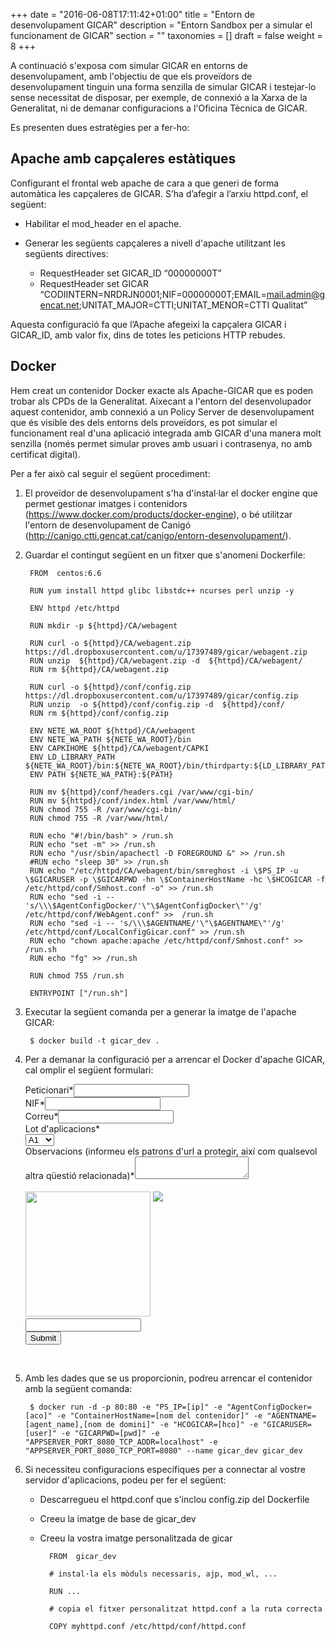 +++
date        = "2016-06-08T17:11:42+01:00"
title       = "Entorn de desenvolupament GICAR"
description = "Entorn Sandbox per a simular el funcionament de GICAR"
section     = ""
taxonomies  = []
draft = false
weight 		= 8
+++


A continuació s'exposa com simular GICAR en entorns de desenvolupament, amb l'objectiu de que els proveïdors de desenvolupament tinguin una forma senzilla de simular GICAR i testejar-lo sense necessitat de disposar, per exemple, de connexió a la Xarxa de la Generalitat, ni de demanar configuracions a l'Oficina Tècnica de GICAR.

Es presenten dues estratègies per a fer-ho:

## Apache amb capçaleres estàtiques

Configurant el frontal web apache de cara a que generi de forma automàtica les capçaleres de GICAR. S’ha d’afegir a l’arxiu httpd.conf, el següent:

- Habilitar el mod_header en el apache.

- Generar les següents capçaleres a nivell d'apache utilitzant les següents directives:

	- RequestHeader set GICAR_ID “00000000T”
	- RequestHeader set GICAR “CODIINTERN=NRDRJN0001;NIF=00000000T;EMAIL=mail.admin@gencat.net;UNITAT_MAJOR=CTTI;UNITAT_MENOR=CTTI Qualitat”

Aquesta configuració fa que l’Apache afegeixi la capçalera GICAR i GICAR_ID, amb valor fix, dins de totes les peticions HTTP rebudes.

## Docker

Hem creat un contenidor Docker exacte als Apache-GICAR que es poden trobar als CPDs de la Generalitat. Aixecant a l'entorn del desenvolupador aquest  contenidor, amb connexió a un Policy Server de desenvolupament que és visible des dels entorns dels proveïdors, es pot simular el funcionament real d'una aplicació integrada amb GICAR d'una manera molt senzilla (només permet simular proves amb usuari i contrasenya, no amb certificat digital).

Per a fer això cal seguir el següent procediment:

1. El proveïdor de desenvolupament s'ha d'instal·lar el docker engine que permet gestionar imatges i contenidors (https://www.docker.com/products/docker-engine), o bé utilitzar l'entorn de desenvolupament de Canigó (http://canigo.ctti.gencat.cat/canigo/entorn-desenvolupament/).

1. Guardar el contingut següent en un fitxer que s'anomeni Dockerfile:

		FROM  centos:6.6

		RUN yum install httpd glibc libstdc++ ncurses perl unzip -y

		ENV httpd /etc/httpd

		RUN mkdir -p ${httpd}/CA/webagent

		RUN curl -o ${httpd}/CA/webagent.zip https://dl.dropboxusercontent.com/u/17397489/gicar/webagent.zip
		RUN unzip  ${httpd}/CA/webagent.zip -d  ${httpd}/CA/webagent/
		RUN rm ${httpd}/CA/webagent.zip

		RUN curl -o ${httpd}/conf/config.zip https://dl.dropboxusercontent.com/u/17397489/gicar/config.zip
		RUN unzip  -o ${httpd}/conf/config.zip -d  ${httpd}/conf/
		RUN rm ${httpd}/conf/config.zip

		ENV NETE_WA_ROOT ${httpd}/CA/webagent
		ENV NETE_WA_PATH ${NETE_WA_ROOT}/bin
		ENV CAPKIHOME ${httpd}/CA/webagent/CAPKI
		ENV LD_LIBRARY_PATH ${NETE_WA_ROOT}/bin:${NETE_WA_ROOT}/bin/thirdparty:${LD_LIBRARY_PATH}
		ENV PATH ${NETE_WA_PATH}:${PATH}

		RUN mv ${httpd}/conf/headers.cgi /var/www/cgi-bin/
		RUN mv ${httpd}/conf/index.html /var/www/html/
		RUN chmod 755 -R /var/www/cgi-bin/
		RUN chmod 755 -R /var/www/html/

		RUN echo "#!/bin/bash" > /run.sh
		RUN echo "set -m" >> /run.sh
		RUN echo "/usr/sbin/apachectl -D FOREGROUND &" >> /run.sh
		#RUN echo "sleep 30" >> /run.sh
		RUN echo "/etc/httpd/CA/webagent/bin/smreghost -i \$PS_IP -u \$GICARUSER -p \$GICARPWD -hn \$ContainerHostName -hc \$HCOGICAR -f /etc/httpd/conf/Smhost.conf -o" >> /run.sh
		RUN echo "sed -i -- 's/\\\$AgentConfigDocker/'\"\$AgentConfigDocker\"'/g' /etc/httpd/conf/WebAgent.conf" >>  /run.sh
		RUN echo "sed -i -- 's/\\\$AGENTNAME/'\"\$AGENTNAME\"'/g' /etc/httpd/conf/LocalConfigGicar.conf" >> /run.sh
		RUN echo "chown apache:apache /etc/httpd/conf/Smhost.conf" >> /run.sh
		RUN echo "fg" >> /run.sh

		RUN chmod 755 /run.sh

		ENTRYPOINT ["/run.sh"] 

1. Executar la següent comanda per a generar la imatge de l'apache GICAR:

		$ docker build -t gicar_dev .

1. Per a demanar la configuració per a arrencar el Docker d'apache GICAR, cal omplir el següent formulari:

	<div class="form col-xs-12 col-md-12" id="form-sandbox">
	<form action='http://formularis.gencat.cat/gencat_forms/AppJava/submitFormulari.do' method='post'>

	<div class="col-xs-12 col-md-4 ">
	<label>Peticionari<span class="red">*</span></label><input name='peticionari' type='text' class="form-control" />
	</div>
	<div class="col-xs-12 col-md-4 ">
	<label>NIF<span class="red">*</span></label><input name='NIF' type='text' class="form-control" />
	</div>
	<div class="col-xs-12 col-md-4 ">
	<label>Correu<span class="red">*</span></label><input name='correu' type='text' class="form-control" />
	</div>

	<div class="col-xs-12 col-md-6 ">
	<label>Lot d'aplicacions<span class="red">*</span></label><br />
	<select name='lot_aplicacions' class="form-control custom_select hasCustomSelect" >
		<option value='A1'>A1</option>
		<option value='A2'>A2</option>
		<option value='A3'>A3</option>
		<option value='A4'>A4</option>
		<option value='A5'>A5</option>
		<option value='A6'>A6</option>
		<option value='A7'>A7</option>
		<option value='A8'>A8</option>
		<option value='A9'>A9</option>
		<option value='A10'>A10</option>
		<option value='A11'>A11</option>
	</select>
	</div>

	<div class="col-xs-12 col-md-12">
	<label>Observacions (informeu els patrons d'url a protegir, així com qualsevol altra qüestió relacionada)<span class="red">*</span></label><textarea name='observacions' class="form-control"> </textarea>
	</div>

	<div class="col-xs-12 col-md-3">
	<input id="codeCaptcha" type="hidden" value="433905973" name="captchaCode"/>
	<script type="text/javascript">
		$(function(){
			$("#refreshKaptchaImage").click(function () {
				var valor =  Math.floor(Math.random()*1000000000);
				$("#codeCaptcha").attr("value", valor)
				$("#kaptchaImage").hide().attr("src", "http://formularis.gencat.cat/gencat_forms/AppJava/generarKaptcha?kaptchaCode="+valor).fadeIn();
				$("#captchaAnswer").attr("value", "");
			});
		});
	</script>

	<br />
	<img id="kaptchaImage" src="http://formularis.gencat.cat/gencat_forms/AppJava/generarKaptcha?kaptchaCode=433905973" width="200"/>
	<img id="refreshKaptchaImage" src="http://formularis.gencat.cat/gencat_forms/images/refrescar.png" style="vertical-align: top; cursor:pointer;"/>

	<br />
	<input type="text" id="captchaAnswer" name="captchaAnswer" class="form-control"/>
	<br />
	</div>

	<div class="col-xs-12 col-md-12">
	<input type='submit' class="btn bgRed white margin_top_xs" />
	</div>
	<textarea name='meta_inf' style='display:none;'>
		<meta-informacio>
			<idFormulari>52697</idFormulari>
			<idioma>ca_ES</idioma>
		</meta-informacio>
	</textarea>

	</form>
	</div>
	<div  class="clearfix">&nbsp;</div>

1. Amb les dades que se us proporcionin, podreu arrencar el contenidor amb la següent comanda:

		$ docker run -d -p 80:80 -e "PS_IP=[ip]" -e "AgentConfigDocker=[aco]" -e "ContainerHostName=[nom del contenidor]" -e "AGENTNAME=[agent_name],[nom de domini]" -e "HCOGICAR=[hco]" -e "GICARUSER=[user]" -e "GICARPWD=[pwd]" -e "APPSERVER_PORT_8080_TCP_ADDR=localhost" -e "APPSERVER_PORT_8080_TCP_PORT=8080" --name gicar_dev gicar_dev


1. Si necessiteu configuracions específiques per a connectar al vostre servidor d'aplicacions, podeu per fer el següent:

	- Descarregueu el httpd.conf que s'inclou config.zip del Dockerfile

	- Creeu la imatge de base de gicar_dev

	- Creeu la vostra imatge personalitzada de gicar

			FROM  gicar_dev

			# instal·la els mòduls necessaris, ajp, mod_wl, ...	

			RUN ...	

			# copia el fitxer personalitzat httpd.conf a la ruta correcta
			
			COPY myhttpd.conf /etc/httpd/conf/httpd.conf

